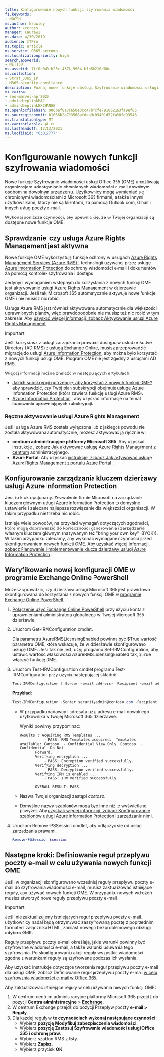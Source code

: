 ```yaml
---
title: Konfigurowanie nowych funkcji szyfrowania wiadomości
f1.keywords:
- NOCSH
ms.author: krowley
author: kccross
manager: laurawi
ms.date: 4/30/2019
audience: ITPro
ms.topic: article
ms.service: O365-seccomp
ms.localizationpriority: high
search.appverid:
- MET150
ms.assetid: 7ff0c040-b25c-4378-9904-b1b50210d00e
ms.collection:
- Strat_O365_IP
- M365-security-compliance
description: Poznaj nowe funkcje obsługi Szyfrowanie wiadomości usługi Office 365 wiadomości e-mail umożliwiające chronioną komunikację z osobami w organizacji i poza nią.
ms.custom:
- seo-marvel-apr2020
- admindeeplinkMAC
- admindeeplinkEXCHANGE
ms.openlocfilehash: 006bef8a78a50e3cc47bfcfe7910621a3fa9ef85
ms.sourcegitcommit: b1066b2a798568afdea9c09401d52fa38fe93546
ms.translationtype: MT
ms.contentlocale: pl-PL
ms.lasthandoff: 12/13/2021
ms.locfileid: "63017777"
---
```

# <a name="set-up-new-message-encryption-capabilities"></a>Konfigurowanie nowych funkcji szyfrowania wiadomości

Nowe funkcje Szyfrowanie wiadomości usługi Office 365 (OME) umożliwiają organizacjom udostępnianie chronionych wiadomości e-mail dowolnym osobom na dowolnym urządzeniu. Użytkownicy mogą wymieniać się chronionymi wiadomościami z Microsoft 365 firmami, a także innymi użytkownikami, którzy nie są klientami, za pomocą Outlook.com, Gmail i innych usług poczty e-mail.

Wykonaj poniższe czynności, aby upewnić się, że w Twojej organizacji są dostępne nowe funkcje OME.

## <a name="verify-that-azure-rights-management-is-active"></a>Sprawdzanie, czy usługa Azure Rights Management jest aktywna

Nowe funkcje OME wykorzystują funkcje ochrony w usługach [Azure Rights Management Services (Azure RMS) ,](/azure/information-protection/what-is-information-protection) technologii używanej przez usługę [Azure Information Protection](/azure/information-protection/what-is-azure-rms) do ochrony wiadomości e-mail i dokumentów za pomocą kontrolek szyfrowania i dostępu.

Jedynym wymaganiem wstępnym do korzystania z nowych funkcji OME jest aktywowanie usługi [Azure Rights Management](/azure/information-protection/what-is-azure-rms) w dzierżawie organizacji. Jeśli tak, Microsoft 365 automatycznie aktywuje nowe funkcje OME i nie musisz nic robić.

Usługa Azure RMS jest również aktywowana automatycznie dla większości uprawnionych planów, więc prawdopodobnie nie musisz też nic robić w tym zakresie. Aby [uzyskać więcej informacji, zobacz Aktywowanie usługi Azure Rights Management](/azure/information-protection/activate-service) .

> [!IMPORTANT]
> Jeśli korzystasz z usługi zarządzania prawami dostępu w usłudze Active Directory (AD RMS) z usługą Exchange Online, musisz przeprowadzić migrację do usługi [Azure Information Protection](/azure/information-protection/migrate-from-ad-rms-to-azure-rms), aby można było korzystać z nowych funkcji usługi OME. Program OME nie jest zgodny z usługami AD RMS.

Więcej informacji można znaleźć w następujących artykułach:

- [Jakich subskrypcji potrzebuję, aby korzystać z nowych funkcji OME?](ome-faq.yml#what-subscriptions-do-i-need-to-use-the-new-ome-capabilities-) aby sprawdzić, czy Twój plan subskrypcji obejmuje usługę Azure Information Protection (która zawiera funkcję usługi Azure RMS).
- [Azure Information Protection](https://azure.microsoft.com/services/information-protection/) , aby uzyskać informacje na temat kupowania uprawniających subskrypcji.

### <a name="manually-activating-azure-rights-management"></a>Ręczne aktywowanie usługi Azure Rights Management

Jeśli usługa Azure RMS została wyłączona lub z jakiegoś powodu nie została aktywowana automatycznie, możesz aktywować ją ręcznie w:

- **centrum administracyjne platformy Microsoft 365**: Aby uzyskać instrukcje [, zobacz Jak aktywować usługę Azure Rights Management z centrum](/azure/information-protection/activate-office365) administracyjnego.
- **Azure Portal**: Aby uzyskać [instrukcje, zobacz Jak aktywować usługę Azure Rights Management z portalu Azure Portal](/azure/information-protection/activate-azure) .

## <a name="configure-management-of-your-azure-information-protection-tenant-key"></a>Konfigurowanie zarządzania kluczem dzierżawy usługi Azure Information Protection

Jest to krok opcjonalny. Zezwolenie firmie Microsoft na zarządzanie kluczem głównym usługi Azure Information Protection to domyślne ustawienie i zalecane najlepsze rozwiązanie dla większości organizacji. W takim przypadku nie trzeba nic robić.

Istnieje wiele powodów, na przykład wymagań dotyczących zgodności, które mogą doprowadzić do konieczności generowania i zarządzania własnym kluczem głównym (nazywanym też "bring your own key" (BYOK)). W takim przypadku zalecamy, aby wykonać wymagane czynności przed skonfigurowaniem nowych funkcji OME. Aby [uzyskać więcej informacji, zobacz Planowanie i implementowanie klucza dzierżawy usługi Azure Information Protection](/information-protection/plan-design/plan-implement-tenant-key) .

## <a name="verify-new-ome-configuration-in-exchange-online-powershell"></a>Weryfikowanie nowej konfiguracji OME w programie Exchange Online PowerShell

Możesz sprawdzić, czy dzierżawa usługi Microsoft 365 jest prawidłowo skonfigurowana do korzystania z nowych funkcji OME w [programie Exchange Online PowerShell](/powershell/exchange/exchange-online-powershell).

1. [Połączenie użyć Exchange Online PowerShell](/powershell/exchange/connect-to-exchange-online-powershell) przy użyciu konta z uprawnieniami administratora globalnego w Twojej Microsoft 365 dzierżawie.

2. Uruchom Get-IRMConfiguration cmdlet.

     Dla parametru AzureRMSLicensingEnabled powinna być $True wartość parametru OME, która wskazuje, że w dzierżawie skonfigurowano usługę OME. Jeśli tak nie jest, użyj programu Set-IRMConfiguration, aby ustawić wartość właściwości AzureRMSLicensingEnabled tak, $True włączyć funkcję OME.

3. Uruchom Test-IRMConfiguration cmdlet programu Test-IRMConfiguration przy użyciu następującej składni:

   ```powershell
   Test-IRMConfiguration [-Sender <email address> -Recipient <email address>]
   ```

   **Przykład**:

   ```powershell
   Test-IRMConfiguration -Sender securityadmin@contoso.com -Recipient securityadmin@contoso.com
   ```

   - W przypadku nadawcy i adresata użyj adresu e-mail dowolnego użytkownika w twojej Microsoft 365 dzierżawie.

     Wyniki powinny przypominać:

     ```console
     Results : Acquiring RMS Templates ...
                - PASS: RMS Templates acquired.  Templates available: Contoso  - Confidential View Only, Contoso  - Confidential, Do Not
            Forward.
            Verifying encryption ...
                - PASS: Encryption verified successfully.
            Verifying decryption ...
                - PASS: Decryption verified successfully.
            Verifying IRM is enabled ...
                - PASS: IRM verified successfully.

            OVERALL RESULT: PASS
     ```

   - Nazwa Twojej organizacji zastąpi *contoso.*

   - Domyślne nazwy szablonów mogą być inne niż te wyświetlane powyżej. Aby [uzyskać więcej informacji, zobacz Konfigurowanie szablonów usługi Azure Information Protection](/azure/information-protection/configure-policy-templates) i zarządzanie nimi.

4. Uruchom Remove-PSSession cmdlet, aby odłączyć się od usługi zarządzania prawami.

     ```powershell
     Remove-PSSession $session
     ```

## <a name="next-steps-define-mail-flow-rules-to-use-new-ome-capabilities"></a>Następne kroki: Definiowanie reguł przepływu poczty e-mail w celu używania nowych funkcji OME

Jeśli w organizacji skonfigurowano wcześniej reguły przepływu poczty e-mail do szyfrowania wiadomości e-mail, musisz zaktualizować istniejące reguły, aby używać nowych funkcji OME. W przypadku nowych wdrożeń musisz utworzyć nowe reguły przepływu poczty e-mail.

> [!IMPORTANT]
> Jeśli nie zaktualizujemy istniejących reguł przepływu poczty e-mail, użytkownicy nadal będą otrzymywać zaszyfrowaną pocztę z poprzednim formatem załącznika HTML, zamiast nowego bezproblemowego obsługi edytora OME.

Reguły przepływu poczty e-mail określają, jakie warunki powinny być szyfrowane wiadomości e-mail, a także warunki usuwania tego szyfrowania. Po skonfigurowaniu akcji reguły wszystkie wiadomości zgodne z warunkami reguły są szyfrowane podczas ich wysłania.

Aby uzyskać instrukcje dotyczące tworzenia reguł przepływu poczty e-mail dla usługi OME, zobacz Definiowanie reguł przepływu poczty e-mail [w celu szyfrowania wiadomości e-mail w Office 365](define-mail-flow-rules-to-encrypt-email.md).

Aby zaktualizować istniejące reguły w celu używania nowych funkcji OME:

1. W centrum centrum administracyjne platformy Microsoft 365 przejdź do pozycji **Centra administracyjne** >  <a href="https://go.microsoft.com/fwlink/p/?linkid=2059104" target="_blank">**Exchange**</a>.
2. W centrum Exchange przejdź do pozycji Przepływ poczty **e-mail > Reguły**.
3. Dla każdej reguły w **te czynnościach wykonaj następujące czynności**:
    - Wybierz **pozycję Modyfikuj zabezpieczenia wiadomości**.
    - Wybierz **pozycję Zastosuj Szyfrowanie wiadomości usługi Office 365 i ochronę praw**.
    - Wybierz szablon RMS z listy.
    - Wybierz **Zapisz**.
    - Wybierz przycisk **OK**.
